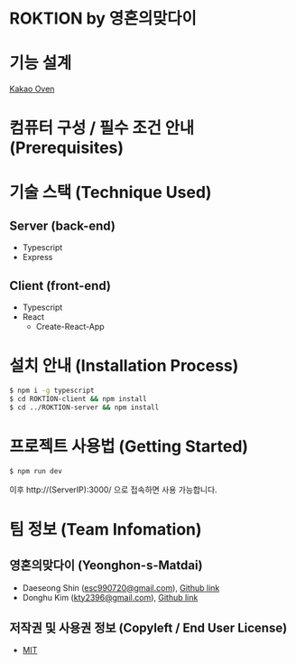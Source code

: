 # ROKTION by 영혼의맞다이

<!--팀명 로고 이미지, 팀소개, 프로젝트 설명 (or 동영상)-->

# 기능 설계

<!--목업 프레임워크 : 카카오 오븐-->
[Kakao Oven](https://ovenapp.io/project/Oe2RQMVa1IWS8jOmZ4S615D2xeDnUJKu#MZCzh)

# 컴퓨터 구성 / 필수 조건 안내 (Prerequisites)

<!--지원 브라우저, 권장 등-->

# 기술 스택 (Technique Used)

## Server (back-end)

<!--사용된 언어, 프레임워크 등-->
- Typescript
- Express

## Client (front-end)

<!--프레임워크, 라이브러리 등-->
- Typescript
- React
    - Create-React-App

# 설치 안내 (Installation Process)

```bash
$ npm i -g typescript
$ cd ROKTION-client && npm install
$ cd ../ROKTION-server && npm install
```

# 프로젝트 사용법 (Getting Started)

<!--아무거나 적당히 사용법 작성-->
```bash
$ npm run dev
```
이후 http://(ServerIP):3000/ 으로 접속하면 사용 가능합니다.

# 팀 정보 (Team Infomation)

## 영혼의맞다이 (Yeonghon-s-Matdai)
- Daeseong Shin (esc990720@gmail.com), [Github link](https://github.com/Merseong)
- Donghu Kim (kty2396@gmail.com), [Github link](https://github.com/I-AM-PROTO)

## 저작권 및 사용권 정보 (Copyleft / End User License)
 * [MIT](https://github.com/Merseong/WEB_ROKTION_Yeonghon-s-Matdai/blob/master/LICENSE)
